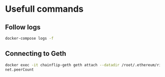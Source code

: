 # Usefull commands

## Follow logs

```bash
docker-compose logs -f
```

## Connecting to Geth

```bash
docker exec -it chainflip-geth geth attach --datadir /root/.ethereum/rinkeby
net.peerCount
```
